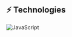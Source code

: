 

## ⚡ Technologies
![JavaScript](https://img.shields.io/badge/-JavaScript-black?style=flat-square&logo=javascript)
